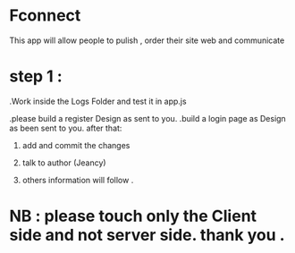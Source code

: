 # Fconnect
This app  will  allow people to pulish ,  order their site web and communicate
# step 1 :  
   .Work inside the Logs Folder and test it in app.js

  .please build a register  Design as sent to you. 
  .build a login  page as   Design as been sent to you. 
after that: 
1.  add and commit the changes 
2. talk to author (Jeancy)

2. others information will follow . 
# NB :  please touch only the Client side and not server side. thank you .


